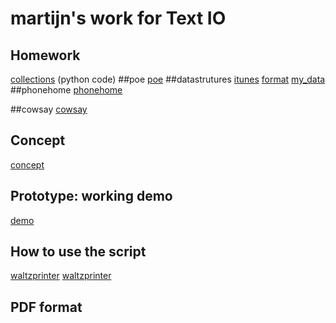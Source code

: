 # martijn's work for Text IO 

## Homework
[collections]() (python code)
##poe
[poe](poe.md)
##datastrutures
[itunes](itunes.py)
[format](format.py)
[my_data](my_data.py)
##phonehome
[phonehome](phonehome.md)

##cowsay
[cowsay](cowsay.md)

## Concept
[concept](concept.md)

## Prototype: working demo
[demo](a1af.mov)


## How to use the script
[waltzprinter](waltzprinter.py)
[waltzprinter](waltzprinter.md)


## PDF format